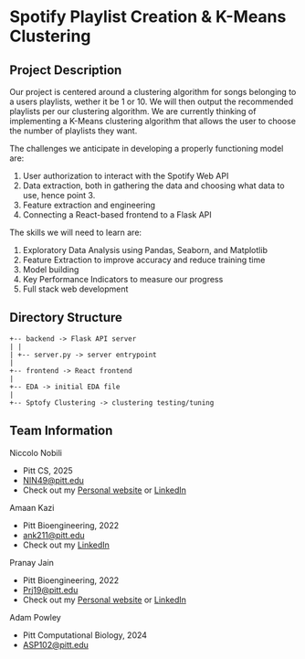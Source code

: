 # Spotify Playlist Creation & K-Means Clustering

## Project Description

Our project is centered around a clustering algorithm for songs belonging to a users
  playlists, wether it be 1 or 10. We will then output the recommended playlists per
  our clustering algorithm. We are currently thinking of implementing a K-Means clustering
  algorithm that allows the user to choose the number of playlists they want.

The challenges we anticipate in developing a properly functioning model are:

  1. User authorization to interact with the Spotify Web API
  2. Data extraction, both in gathering the data and choosing what data to use, hence point 3.
  3. Feature extraction and engineering
  4. Connecting a React-based frontend to a Flask API

The skills we will need to learn are:

  1. Exploratory Data Analysis using Pandas, Seaborn, and Matplotlib
  2. Feature Extraction to improve accuracy and reduce training time
  3. Model building
  4. Key Performance Indicators to measure our progress
  5. Full stack web development


## Directory Structure

```
+-- backend -> Flask API server
| |
| +-- server.py -> server entrypoint
|
+-- frontend -> React frontend
|
+-- EDA -> initial EDA file
|
+-- Sptofy Clustering -> clustering testing/tuning
```

## Team Information

Niccolo Nobili
* Pitt CS, 2025
* NIN49@pitt.edu
* Check out my [Personal website](https://niccolonobili.netlify.app/) or [LinkedIn](https://www.linkedin.com/in/niccolonobili/)

Amaan Kazi
* Pitt Bioengineering, 2022
* ank211@pitt.edu
* Check out my [LinkedIn](https://www.linkedin.com/in/amaan-kazi-64a682191)

Pranay Jain
* Pitt Bioengineering, 2022
* Prj19@pitt.edu
* Check out my [Personal website](https://pranay99jain.wixsite.com/portfolio) or [LinkedIn](https://www.linkedin.com/in/pranayj7/)

Adam Powley
* Pitt Computational Biology, 2024
* ASP102@pitt.edu